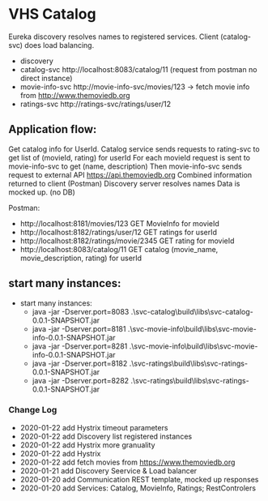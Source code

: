 # VHS Catalog


Eureka discovery resolves names to registered services. Client (catalog-svc) does load balancing.  

* discovery
* catalog-svc http://localhost:8083/catalog/11 (request from postman no direct instance)
* movie-info-svc http://movie-info-svc/movies/123 -> fetch movie info from http://www.themoviedb.org 
* ratings-svc http://ratings-svc/ratings/user/12
 


## Application flow:
Get catalog info for UserId. 
Catalog service sends requests to rating-svc to get list of (movieId, rating) for userId 
For each movieId request is sent to movie-info-svc to get (name, description)
Then movie-info-svc sends request to external API https://api.themoviedb.org
Combined information returned to client (Postman)
Discovery server resolves names 
Data is mocked up. (no DB)  

Postman:
* http://localhost:8181/movies/123 GET MovieInfo for movieId
* http://localhost:8182/ratings/user/12 GET ratings for userId
* http://localhost:8182/ratings/movie/2345 GET rating for movieId 
* http://localhost:8083/catalog/11 GET catalog (movie_name, movie_description, rating) for userId
 


## start many instances:
* start many instances:
    * java -jar -Dserver.port=8083 .\svc-catalog\build\libs\svc-catalog-0.0.1-SNAPSHOT.jar
    * java -jar -Dserver.port=8181 .\svc-movie-info\build\libs\svc-movie-info-0.0.1-SNAPSHOT.jar
    * java -jar -Dserver.port=8281 .\svc-movie-info\build\libs\svc-movie-info-0.0.1-SNAPSHOT.jar
    * java -jar -Dserver.port=8182 .\svc-ratings\build\libs\svc-ratings-0.0.1-SNAPSHOT.jar
    * java -jar -Dserver.port=8282 .\svc-ratings\build\libs\svc-ratings-0.0.1-SNAPSHOT.jar

### Change Log

* 2020-01-22 add Hystrix timeout parameters
* 2020-01-22 add Discovery list registered instances
* 2020-01-22 add Hystrix more granuality 
* 2020-01-22 add Hystrix
* 2020-01-22 add fetch movies from https://www.themoviedb.org
* 2020-01-21 add Discovery Seervice & Load balancer
* 2020-01-20 add Communication REST template, mocked up responses
* 2020-01-20 add Services: Catalog, MovieInfo, Ratings;  RestControlers

